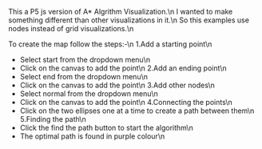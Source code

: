 This a P5 js version of A* Algrithm Visualization.\n
I wanted to make something different than other visualizations in it.\n
So this examples use nodes instead of grid visualizations.\n

To create the map follow the steps:-\n
1.Add a starting point\n
 - Select start from the dropdown menu\n
 - Click on the canvas to add the point\n
2.Add an ending point\n
 - Select end from the dropdown menu\n
 - Click on the canvas to add the point\n
3.Add other nodes\n
 - Select normal from the dropdown menu\n
 - Click on the canvas to add the point\n
4.Connecting the points\n
 - Click on the two ellipses one at a time to create a path between them\n
5.Finding the path\n
 - Click the find the path button to start the algorithm\n
 - The optimal path is found in purple colour\n
 
